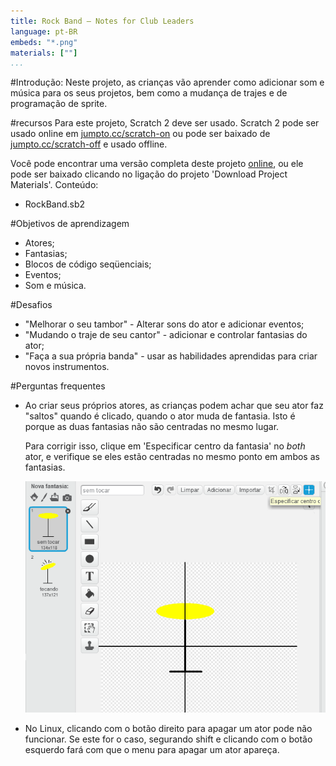 ```yaml
---
title: Rock Band — Notes for Club Leaders
language: pt-BR
embeds: "*.png"
materials: [""]
...
```


#Introdução:
Neste projeto, as crianças vão aprender como adicionar som e música para os seus projetos, bem como a mudança de trajes e de programação de sprite.

#recursos
Para este projeto, Scratch 2 deve ser usado. Scratch 2 pode ser usado online em [jumpto.cc/scratch-on](http://jumpto.cc/scratch-on) ou pode ser baixado de [jumpto.cc/scratch-off](http://jumpto.cc/scratch-off) e usado offline.

Você pode encontrar uma versão completa deste projeto <a href="http://scratch.mit.edu/projects/26741186/#editor">online</a>, ou ele pode ser baixado clicando no ligação do projeto 'Download Project Materials'. Conteúdo:

+ RockBand.sb2

#Objetivos de aprendizagem
+ Atores;
+ Fantasias;
+ Blocos de código seqüenciais;
+ Eventos;
+ Som e música.

#Desafios
+ "Melhorar o seu tambor" - Alterar sons do ator e adicionar eventos;
+ "Mudando o traje de seu cantor" - adicionar e controlar fantasias do ator;
+ "Faça a sua própria banda" - usar as habilidades aprendidas para criar novos instrumentos.

#Perguntas frequentes
+ Ao criar seus próprios atores, as crianças podem achar que seu ator faz "saltos" quando é clicado, quando o ator muda de fantasia. Isto é porque as duas fantasias não são centradas no mesmo lugar.

	Para corrigir isso, clique em 'Especificar centro da fantasia' no _both_ ator, e verifique se eles estão centradas no mesmo ponto em ambos as fantasias.

	![screenshot](band-center.png)

+ No Linux, clicando com o botão direito para apagar um ator pode não funcionar. Se este for o caso, segurando shift e clicando com o botão esquerdo fará com que o menu para apagar um ator apareça.
